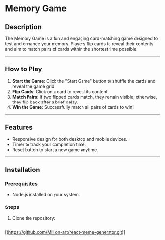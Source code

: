 # Memory Game

## Description
The Memory Game is a fun and engaging card-matching game designed to test and enhance your memory. Players flip cards to reveal their contents and aim to match pairs of cards within the shortest time possible.

---

## How to Play
1. **Start the Game**: Click the "Start Game" button to shuffle the cards and reveal the game grid.
2. **Flip Cards**: Click on a card to reveal its content.
3. **Match Pairs**: If two flipped cards match, they remain visible; otherwise, they flip back after a brief delay.
4. **Win the Game**: Successfully match all pairs of cards to win!

---

## Features
- Responsive design for both desktop and mobile devices.
- Timer to track your completion time.
- Reset button to start a new game anytime.

---

## Installation

### Prerequisites
- Node.js installed on your system.

### Steps
1. Clone the repository:
   ```bash
[(https://github.com/Million-art/react-meme-generator.git)]
